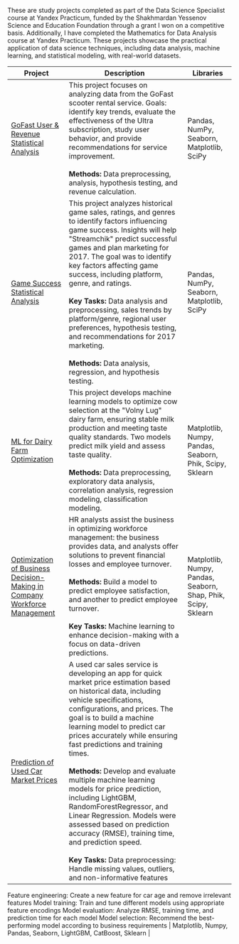 These are study projects completed as part of the Data Science Specialist course at Yandex Practicum, funded by the Shakhmardan Yessenov Science and Education Foundation through a grant I won on a competitive basis. Additionally, I have completed the Mathematics for Data Analysis course at Yandex Practicum. These projects showcase the practical application of data science techniques, including data analysis, machine learning, and statistical modeling, with real-world datasets.

| Project | Description | Libraries |
| ------------- | ------------- | ------------- |
| [GoFast User & Revenue Statistical Analysis](Statistic_analysis.ipynb) | This project focuses on analyzing data from the GoFast scooter rental service. Goals: identify key trends, evaluate the effectiveness of the Ultra subscription, study user behavior, and provide recommendations for service improvement. <br><br>**Methods:** Data preprocessing, analysis, hypothesis testing, and revenue calculation. | Pandas, NumPy, Seaborn, Matplotlib, SciPy |
| [Game Success Statistical Analysis](Assembly%20projects.ipynb) | This project analyzes historical game sales, ratings, and genres to identify factors influencing game success. Insights will help "Streamchik" predict successful games and plan marketing for 2017. The goal was to identify key factors affecting game success, including platform, genre, and ratings. <br><br>**Key Tasks:** Data analysis and preprocessing, sales trends by platform/genre, regional user preferences, hypothesis testing, and recommendations for 2017 marketing. <br><br>**Methods:** Data analysis, regression, and hypothesis testing. | Pandas, NumPy, Seaborn, Matplotlib, SciPy |
| [ML for Dairy Farm Optimization](Linear_models_in_machine_learning.ipynb) | This project develops machine learning models to optimize cow selection at the "Volny Lug" dairy farm, ensuring stable milk production and meeting taste quality standards. Two models predict milk yield and assess taste quality. <br><br>**Methods:** Data preprocessing, exploratory data analysis, correlation analysis, regression modeling, classification modeling. | Matplotlib, Numpy, Pandas, Seaborn, Phik, Scipy, Sklearn |
| [Optimization of Business Decision-Making in Company Workforce Management](hr_decisions_business_oprimization_ml.ipynb) | HR analysts assist the business in optimizing workforce management: the business provides data, and analysts offer solutions to prevent financial losses and employee turnover. <br><br>**Methods:** Build a model to predict employee satisfaction, and another to predict employee turnover. <br><br>**Key Tasks:** Machine learning to enhance decision-making with a focus on data-driven predictions. | Matplotlib, Numpy, Pandas, Seaborn, Shap, Phik, Scipy, Sklearn |
| [Prediction of Used Car Market Prices]() | A used car sales service is developing an app for quick market price estimation based on historical data, including vehicle specifications, configurations, and prices. The goal is to build a machine learning model to predict car prices accurately while ensuring fast predictions and training times. <br><br>**Methods:** Develop and evaluate multiple machine learning models for price prediction, including LightGBM, RandomForestRegressor, and Linear Regression. Models were assessed based on prediction accuracy (RMSE), training time, and prediction speed. <br><br>**Key Tasks:** Data preprocessing: Handle missing values, outliers, and non-informative features
Feature engineering: Create a new feature for car age and remove irrelevant features
Model training: Train and tune different models using appropriate feature encodings
Model evaluation: Analyze RMSE, training time, and prediction time for each model
Model selection: Recommend the best-performing model according to business requirements | Matplotlib, Numpy, Pandas, Seaborn, LightGBM, CatBoost, Sklearn
 |
